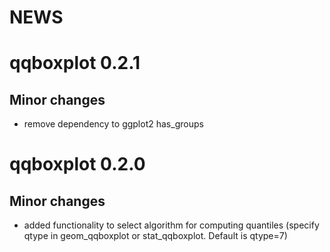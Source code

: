 NEWS
================

# qqboxplot 0.2.1

## Minor changes

-   remove dependency to ggplot2 has_groups

# qqboxplot 0.2.0

## Minor changes

-   added functionality to select algorithm for computing quantiles
    (specify qtype in geom_qqboxplot or stat_qqboxplot. Default is
    qtype=7)

